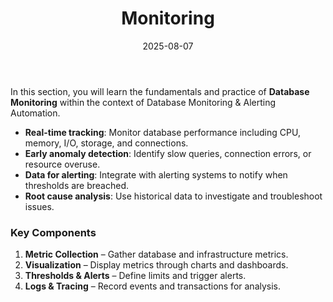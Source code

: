 ﻿---
title : "Monitoring "
date: 2025-08-07
weight : 1 
chapter : false
pre : " <b> 1. </b> "
---



In this section, you will learn the fundamentals and practice of **Database Monitoring** within the context of Database Monitoring & Alerting Automation.  

- **Real-time tracking**: Monitor database performance including CPU, memory, I/O, storage, and connections.
- **Early anomaly detection**: Identify slow queries, connection errors, or resource overuse.
- **Data for alerting**: Integrate with alerting systems to notify when thresholds are breached.
- **Root cause analysis**: Use historical data to investigate and troubleshoot issues.

### Key Components
1. **Metric Collection** – Gather database and infrastructure metrics.
2. **Visualization** – Display metrics through charts and dashboards.
3. **Thresholds & Alerts** – Define limits and trigger alerts.
4. **Logs & Tracing** – Record events and transactions for analysis.